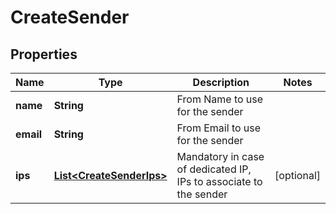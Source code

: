 
# CreateSender

## Properties
Name | Type | Description | Notes
------------ | ------------- | ------------- | -------------
**name** | **String** | From Name to use for the sender | 
**email** | **String** | From Email to use for the sender | 
**ips** | [**List&lt;CreateSenderIps&gt;**](CreateSenderIps.md) | Mandatory in case of dedicated IP, IPs to associate to the sender |  [optional]



